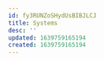 ```yaml
---
id: fy3RUNZoSHydUsBIBJLCJ
title: Systems
desc: ''
updated: 1639759165194
created: 1639759165194
---
```


